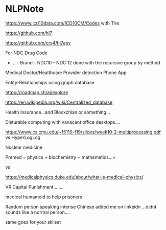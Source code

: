 # NLPNote

https://www.icd10data.com/ICD10CM/Codes with Trie

https://github.com/hl7

https://github.com/crs4/hl7apy

For NDC Drug Code
- ..  - Brand - NDC10 - NDC 12 done with the recursive group by methdd

Medical Doctor/Healthcare Provider detection Phone App

Entity-Relationships using graph database

https://roadmap.sh/ai/explore

https://en.wikipedia.org/wiki/Centralized_database

Health Insurance...and Blockchian or something...

Disturable computing with vanacant office desktops....

https://www.cs.cmu.edu/~15110-f19/slides/week10-2-multiprocessing.pdf vs HyperLogLog


Nuclear medicine

Premed = physics + biochemistry + mathematics...+ 

vs 

https://medicalphysics.duke.edu/about/what-is-medical-physics/


VR Capital Punishment........

medical humamoid to help prisoners


Random person speaking intense Chinese added me on linkeidn ...didnt sounds like a normal person....

same goes for your skilset

